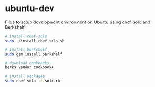 ubuntu-dev
==========

Files to setup development environment on Ubuntu using chef-solo and Berkshelf

```sh
# Install chef-solo
sudo ./install_chef_solo.sh

# install berkshelf
sudo gem install berkshelf

# download cookbooks
berks vendor cookbooks

# install packages
sudo chef-solo -c solo.rb
```
